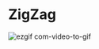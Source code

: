 # ZigZag

![ezgif com-video-to-gif](https://github.com/lfybbk10/ZigZag/assets/63192458/04522e4b-f614-4249-ab49-e6c63401c974)
